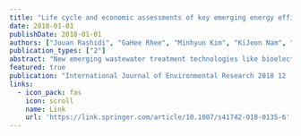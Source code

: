 ```yaml
---
title: "Life cycle and economic assessments of key emerging energy efficient wastewater treatment processes for climate change adaptation"
date: 2018-01-01
publishDate: 2018-01-01
authors: ["Jouan Rashidi", "GaHee Rhee", "Minhyun Kim", "KiJeon Nam", "Sungku Heo", "ChangKyoo Yoo", "Abdolreza Karbassi"]
publication_types: ["2"]
abstract: "New emerging wastewater treatment technologies like bioelectrochemical systems (BESs) and membrane bioreactors (MBRs) have been introduced in wastewater treatment plants (WWTPs) for producing energy and treating urban wastewater. This study compares WWTPs that combine new emerging technologies of membrane bioreactors (MBRs), microbial fuel cells (MFCs), and microbial electrolysis (MEC) with the conventional techniques (anaerobic, anoxic, and oxic, A2O). The environmental and economic impacts of the combined emerging treatment technologies are evaluated. Life cycle assessment (LCA) and economic assessment of the total cost considering both capital and operating cost are performed to evaluate the environmental and economic impacts, respectively. The environmental impact evaluation demonstrated that A2O + MBR and A2O + MFC processes are the most environmentally …"
featured: true
publication: "International Journal of Environmental Research 2018 12 (6)"
links:
  - icon_pack: fas
    icon: scroll
    name: Link
    url: 'https://link.springer.com/article/10.1007/s41742-018-0135-6'
---
```

